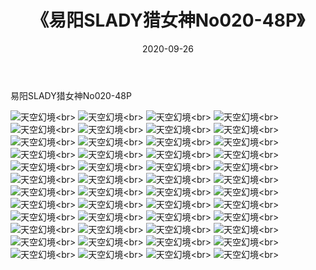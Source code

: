 ﻿---
layout: post
title: 《易阳SLADY猎女神No020-48P》
date: 2020-09-26
img: http://photo.orgx.cf/性感/2020/易阳SLADY猎女神No020-48P/000.jpg
tags: [美女,性感,泳衣]
---

易阳SLADY猎女神No020-48P



![天空幻境](http://photo.orgx.cf/性感/2020/易阳SLADY猎女神No020-48P/001.jpg''天空幻境'')<br>
![天空幻境](http://photo.orgx.cf/性感/2020/易阳SLADY猎女神No020-48P/002.jpg''天空幻境'')<br>
![天空幻境](http://photo.orgx.cf/性感/2020/易阳SLADY猎女神No020-48P/003.jpg''天空幻境'')<br>
![天空幻境](http://photo.orgx.cf/性感/2020/易阳SLADY猎女神No020-48P/004.jpg''天空幻境'')<br>
![天空幻境](http://photo.orgx.cf/性感/2020/易阳SLADY猎女神No020-48P/005.jpg''天空幻境'')<br>
![天空幻境](http://photo.orgx.cf/性感/2020/易阳SLADY猎女神No020-48P/006.jpg''天空幻境'')<br>
![天空幻境](http://photo.orgx.cf/性感/2020/易阳SLADY猎女神No020-48P/007.jpg''天空幻境'')<br>
![天空幻境](http://photo.orgx.cf/性感/2020/易阳SLADY猎女神No020-48P/008.jpg''天空幻境'')<br>
![天空幻境](http://photo.orgx.cf/性感/2020/易阳SLADY猎女神No020-48P/009.jpg''天空幻境'')<br>
![天空幻境](http://photo.orgx.cf/性感/2020/易阳SLADY猎女神No020-48P/010.jpg''天空幻境'')<br>
![天空幻境](http://photo.orgx.cf/性感/2020/易阳SLADY猎女神No020-48P/011.jpg''天空幻境'')<br>
![天空幻境](http://photo.orgx.cf/性感/2020/易阳SLADY猎女神No020-48P/012.jpg''天空幻境'')<br>
![天空幻境](http://photo.orgx.cf/性感/2020/易阳SLADY猎女神No020-48P/013.jpg''天空幻境'')<br>
![天空幻境](http://photo.orgx.cf/性感/2020/易阳SLADY猎女神No020-48P/014.jpg''天空幻境'')<br>
![天空幻境](http://photo.orgx.cf/性感/2020/易阳SLADY猎女神No020-48P/015.jpg''天空幻境'')<br>
![天空幻境](http://photo.orgx.cf/性感/2020/易阳SLADY猎女神No020-48P/016.jpg''天空幻境'')<br>
![天空幻境](http://photo.orgx.cf/性感/2020/易阳SLADY猎女神No020-48P/017.jpg''天空幻境'')<br>
![天空幻境](http://photo.orgx.cf/性感/2020/易阳SLADY猎女神No020-48P/018.jpg''天空幻境'')<br>
![天空幻境](http://photo.orgx.cf/性感/2020/易阳SLADY猎女神No020-48P/019.jpg''天空幻境'')<br>
![天空幻境](http://photo.orgx.cf/性感/2020/易阳SLADY猎女神No020-48P/020.jpg''天空幻境'')<br>
![天空幻境](http://photo.orgx.cf/性感/2020/易阳SLADY猎女神No020-48P/021.jpg''天空幻境'')<br>
![天空幻境](http://photo.orgx.cf/性感/2020/易阳SLADY猎女神No020-48P/022.jpg''天空幻境'')<br>
![天空幻境](http://photo.orgx.cf/性感/2020/易阳SLADY猎女神No020-48P/023.jpg''天空幻境'')<br>
![天空幻境](http://photo.orgx.cf/性感/2020/易阳SLADY猎女神No020-48P/024.jpg''天空幻境'')<br>
![天空幻境](http://photo.orgx.cf/性感/2020/易阳SLADY猎女神No020-48P/025.jpg''天空幻境'')<br>
![天空幻境](http://photo.orgx.cf/性感/2020/易阳SLADY猎女神No020-48P/026.jpg''天空幻境'')<br>
![天空幻境](http://photo.orgx.cf/性感/2020/易阳SLADY猎女神No020-48P/027.jpg''天空幻境'')<br>
![天空幻境](http://photo.orgx.cf/性感/2020/易阳SLADY猎女神No020-48P/028.jpg''天空幻境'')<br>
![天空幻境](http://photo.orgx.cf/性感/2020/易阳SLADY猎女神No020-48P/029.jpg''天空幻境'')<br>
![天空幻境](http://photo.orgx.cf/性感/2020/易阳SLADY猎女神No020-48P/030.jpg''天空幻境'')<br>
![天空幻境](http://photo.orgx.cf/性感/2020/易阳SLADY猎女神No020-48P/031.jpg''天空幻境'')<br>
![天空幻境](http://photo.orgx.cf/性感/2020/易阳SLADY猎女神No020-48P/032.jpg''天空幻境'')<br>
![天空幻境](http://photo.orgx.cf/性感/2020/易阳SLADY猎女神No020-48P/033.jpg''天空幻境'')<br>
![天空幻境](http://photo.orgx.cf/性感/2020/易阳SLADY猎女神No020-48P/034.jpg''天空幻境'')<br>
![天空幻境](http://photo.orgx.cf/性感/2020/易阳SLADY猎女神No020-48P/035.jpg''天空幻境'')<br>
![天空幻境](http://photo.orgx.cf/性感/2020/易阳SLADY猎女神No020-48P/036.jpg''天空幻境'')<br>
![天空幻境](http://photo.orgx.cf/性感/2020/易阳SLADY猎女神No020-48P/037.jpg''天空幻境'')<br>
![天空幻境](http://photo.orgx.cf/性感/2020/易阳SLADY猎女神No020-48P/038.jpg''天空幻境'')<br>
![天空幻境](http://photo.orgx.cf/性感/2020/易阳SLADY猎女神No020-48P/039.jpg''天空幻境'')<br>
![天空幻境](http://photo.orgx.cf/性感/2020/易阳SLADY猎女神No020-48P/040.jpg''天空幻境'')<br>
![天空幻境](http://photo.orgx.cf/性感/2020/易阳SLADY猎女神No020-48P/041.jpg''天空幻境'')<br>
![天空幻境](http://photo.orgx.cf/性感/2020/易阳SLADY猎女神No020-48P/042.jpg''天空幻境'')<br>
![天空幻境](http://photo.orgx.cf/性感/2020/易阳SLADY猎女神No020-48P/043.jpg''天空幻境'')<br>
![天空幻境](http://photo.orgx.cf/性感/2020/易阳SLADY猎女神No020-48P/044.jpg''天空幻境'')<br>
![天空幻境](http://photo.orgx.cf/性感/2020/易阳SLADY猎女神No020-48P/045.jpg''天空幻境'')<br>
![天空幻境](http://photo.orgx.cf/性感/2020/易阳SLADY猎女神No020-48P/046.jpg''天空幻境'')<br>
![天空幻境](http://photo.orgx.cf/性感/2020/易阳SLADY猎女神No020-48P/047.jpg''天空幻境'')<br>
![天空幻境](http://photo.orgx.cf/性感/2020/易阳SLADY猎女神No020-48P/048.jpg''天空幻境'')<br>